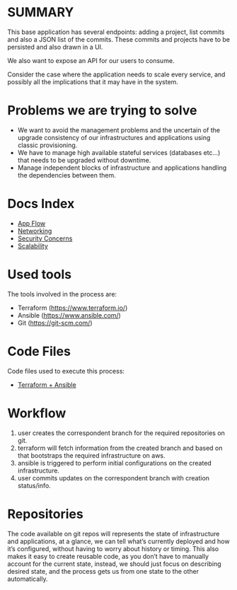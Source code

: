 # SUMMARY

This base application has several endpoints: adding a project, list commits and also a JSON list of the commits. These commits and projects have to be persisted and also drawn in a UI.

We also want to expose an API for our users to consume.

Consider the case where the application needs to scale every service, and possibly all the implications that it may have in the system.

# Problems we are trying to solve

* We want to avoid the management problems and the uncertain of the upgrade consistency of our infrastructures and applications using classic provisioning.
* We have to manage high available stateful services (databases etc…) that needs to be upgraded without downtime.
* Manage independent blocks of infrastructure and applications handling the dependencies between them.

# Docs Index

* [App Flow](https://github.com/numiralofe/automation/blob/master/commitApp_POC/Documentation/CommitAPP-flow.md)
* [Networking](https://github.com/numiralofe/automation/blob/master/commitApp_POC/Documentation/CommitAPP-network.md)
* [Security Concerns](https://github.com/numiralofe/automation/blob/master/commitApp_POC/Documentation/CommitAPP-security.md)
* [Scalability](https://github.com/numiralofe/automation/blob/master/commitApp_POC/Documentation/CommitAPP-scalability.md)


#  Used tools

The tools involved in the process are:

* Terraform (https://www.terraform.io/)
* Ansible (https://www.ansible.com/)
* Git (https://git-scm.com/)

# Code Files

Code files used to execute this process:
* [Terraform + Ansible](https://github.com/numiralofe/automation/blob/master/commitApp_POC/terraform)


# Workflow

1. user creates the correspondent branch for the required repositories on git.
2. terraform will fetch information from the created branch and based on that bootstraps the required infrastructure on aws.
3. ansible is triggered to perform initial configurations on the created infrastructure.
4. user commits updates on the correspondent branch with creation status/info.


# Repositories

The code available on git repos will represents the state of infrastructure and applications, at a glance, we can tell what’s currently deployed and how it’s configured, without having to worry about history or timing. This also makes it easy to create reusable code, as you don’t have to manually account for the current state, instead, we should just focus on describing desired state, and the process gets us from one state to the other automatically.
